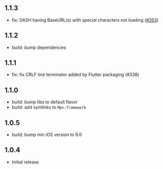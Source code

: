 ## 1.1.3

- fix: DASH having BaseURL(s) with special characters not loading ([#353](https://github.com/media-kit/media-kit/issues/353))

## 1.1.2

- build: bump dependencies

## 1.1.1

- fix: fix CRLF line terminator added by Flutter packaging (#338)

## 1.1.0

- build: bump libs to default flavor
- build: add symlinks to `Mpv.framework`

## 1.0.5

- build: bump min iOS version to 9.0

## 1.0.4

- Initial release
